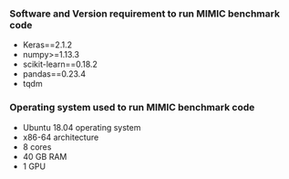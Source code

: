 ### Software and Version requirement to run MIMIC benchmark code
- Keras==2.1.2
- numpy>=1.13.3
- scikit-learn==0.18.2
- pandas==0.23.4
- tqdm

### Operating system used to run MIMIC benchmark code
- Ubuntu 18.04 operating system 
- x86-64 architecture
- 8 cores
- 40 GB RAM
- 1 GPU
